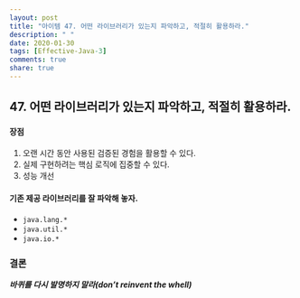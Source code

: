 ```yaml
---
layout: post
title: "아이템 47. 어떤 라이브러리가 있는지 파악하고, 적절히 활용하라."
description: " "
date: 2020-01-30
tags: [Effective-Java-3]
comments: true
share: true
---
```


## 47. 어떤 라이브러리가 있는지 파악하고, 적절히 활용하라.

#### 장점
1. 오랜 시간 동안 사용된 검증된 경험을 활용할 수 있다.
2. 실제 구현하려는 핵심 로직에 집중할 수 있다.
3. 성능 개선

#### 기존 제공 라이브러리를 잘 파악해 놓자.
- ```java.lang.*```
- ```java.util.*```
- ```java.io.*```


### 결론
___바퀴를 다시 발명하지 말라(don’t reinvent the whell)___